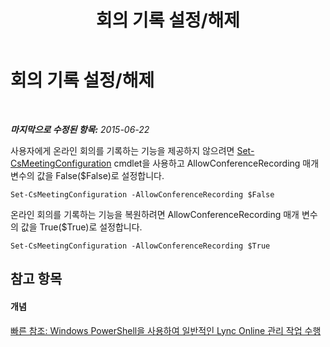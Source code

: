 ﻿---
title: 회의 기록 설정/해제
TOCTitle: 회의 기록 설정/해제
ms:assetid: f6c5afab-081c-495c-97f7-135dcc2f6085
ms:mtpsurl: https://technet.microsoft.com/ko-kr/library/Dn362857(v=OCS.15)
ms:contentKeyID: 56270316
ms.date: 08/10/2015
mtps_version: v=OCS.15
ms.translationtype: HT
---

# 회의 기록 설정/해제

 

_**마지막으로 수정된 항목:** 2015-06-22_

사용자에게 온라인 회의를 기록하는 기능을 제공하지 않으려면 [Set-CsMeetingConfiguration](set-csmeetingconfiguration.md) cmdlet을 사용하고 AllowConferenceRecording 매개 변수의 값을 False($False)로 설정합니다.

    Set-CsMeetingConfiguration -AllowConferenceRecording $False

온라인 회의를 기록하는 기능을 복원하려면 AllowConferenceRecording 매개 변수의 값을 True($True)로 설정합니다.

    Set-CsMeetingConfiguration -AllowConferenceRecording $True

## 참고 항목

#### 개념

[빠른 참조: Windows PowerShell을 사용하여 일반적인 Lync Online 관리 작업 수행](quick-reference-using-windows-powershell-to-do-common-skype-for-business-online-management-tasks.md)

